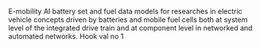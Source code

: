 E-mobility AI battery set and fuel data models for researches in electric vehicle concepts driven by batteries and mobile fuel cells both at system level of the integrated drive train and at component level in networked and automated networks. Hook val no 1
